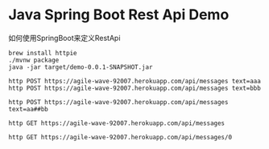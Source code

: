 Java Spring Boot Rest Api Demo
==============================

如何使用SpringBoot来定义RestApi

```
brew install httpie
./mvnw package
java -jar target/demo-0.0.1-SNAPSHOT.jar
```

```
http POST https://agile-wave-92007.herokuapp.com/api/messages text=aaa
http POST https://agile-wave-92007.herokuapp.com/api/messages text=bbb

http POST https://agile-wave-92007.herokuapp.com/api/messages text=aa##bb

http GET https://agile-wave-92007.herokuapp.com/api/messages

http GET https://agile-wave-92007.herokuapp.com/api/messages/0
```
